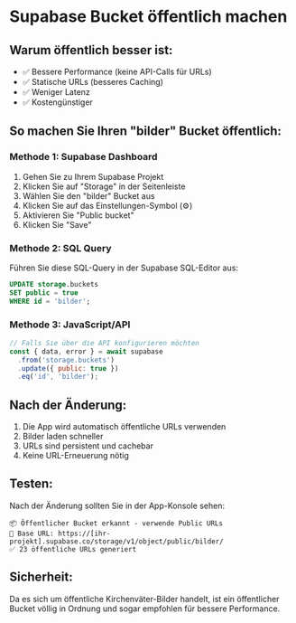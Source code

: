 # Supabase Bucket öffentlich machen

## Warum öffentlich besser ist:
- ✅ Bessere Performance (keine API-Calls für URLs)
- ✅ Statische URLs (besseres Caching)
- ✅ Weniger Latenz
- ✅ Kostengünstiger

## So machen Sie Ihren "bilder" Bucket öffentlich:

### Methode 1: Supabase Dashboard
1. Gehen Sie zu Ihrem Supabase Projekt
2. Klicken Sie auf "Storage" in der Seitenleiste
3. Wählen Sie den "bilder" Bucket aus
4. Klicken Sie auf das Einstellungen-Symbol (⚙️)
5. Aktivieren Sie "Public bucket"
6. Klicken Sie "Save"

### Methode 2: SQL Query
Führen Sie diese SQL-Query in der Supabase SQL-Editor aus:

```sql
UPDATE storage.buckets 
SET public = true 
WHERE id = 'bilder';
```

### Methode 3: JavaScript/API
```javascript
// Falls Sie über die API konfigurieren möchten
const { data, error } = await supabase
  .from('storage.buckets')
  .update({ public: true })
  .eq('id', 'bilder');
```

## Nach der Änderung:
1. Die App wird automatisch öffentliche URLs verwenden
2. Bilder laden schneller
3. URLs sind persistent und cachebar
4. Keine URL-Erneuerung nötig

## Testen:
Nach der Änderung sollten Sie in der App-Konsole sehen:
```
📦 Öffentlicher Bucket erkannt - verwende Public URLs
🔗 Base URL: https://[ihr-projekt].supabase.co/storage/v1/object/public/bilder/
✅ 23 öffentliche URLs generiert
```

## Sicherheit:
Da es sich um öffentliche Kirchenväter-Bilder handelt, ist ein öffentlicher Bucket völlig in Ordnung und sogar empfohlen für bessere Performance.
